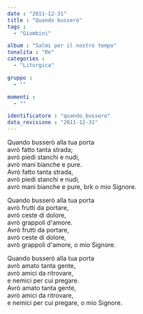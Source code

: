 ```yaml
---
date : "2011-12-31"
title : "Quando busserò"
tags : 
  - "Giombini"

album : "Salmi per il nostro tempo"
tonalita : "Re"
categories : 
  - "Liturgica"

gruppo : 
  - ""

momenti : 
  - ""

identificatore : "quando_bussero"
data_revisione : "2011-12-31"
---
```

  
  
Quando busserò  alla tua porta  
avrò fatto tanta strada;  
avrò piedi stanchi e nudi,   
avrò mani bianche e pure.  
Avrò fatto tanta strada,  
avrò piedi stanchi e nudi,   
avrò mani bianche e pure,  brk o mio Signore.  
  
  
  
Quando busserò alla tua porta  
avrò frutti da portare,  
avrò ceste di dolore,  
avrò grappoli d'amore.  
Avrò frutti da portare,  
avrò ceste di dolore,  
avrò grappoli d'amore, o mio Signore.  
  
  
  
Quando busserò alla tua porta  
avrò amato tanta gente,  
avrò amici da ritrovare,  
e nemici per cui pregare.  
Avrò amato tanta gente,  
avrò amici da ritrovare,  
e nemici per cui pregare, o mio Signore.  
  
  
  

